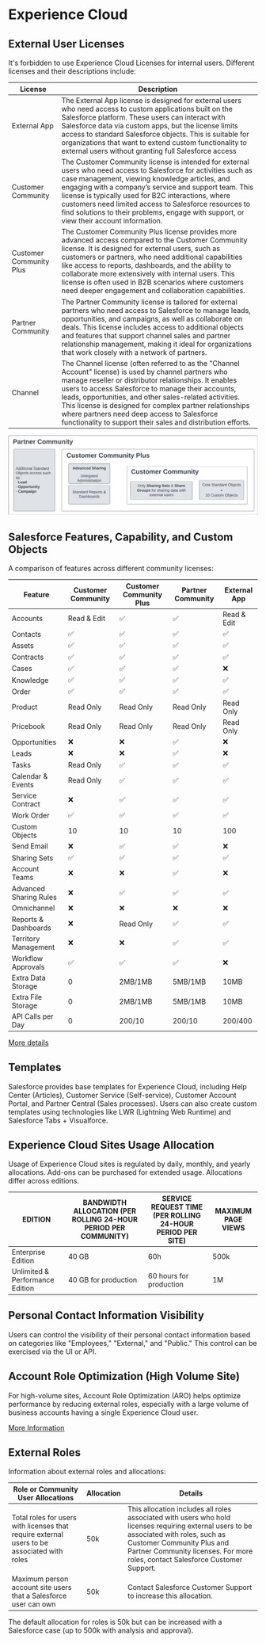 # Experience Cloud

## External User Licenses

It's forbidden to use Experience Cloud Licenses for internal users. Different licenses and their descriptions include:

| License | Description |
|---------|-------------|
| External App |The External App license is designed for external users who need access to custom applications built on the Salesforce platform. These users can interact with Salesforce data via custom apps, but the license limits access to standard Salesforce objects. This is suitable for organizations that want to extend custom functionality to external users without granting full Salesforce access |
| Customer Community | The Customer Community license is intended for external users who need access to Salesforce for activities such as case management, viewing knowledge articles, and engaging with a company’s service and support team. This license is typically used for B2C interactions, where customers need limited access to Salesforce resources to find solutions to their problems, engage with support, or view their account information.| 
| Customer Community Plus | The Customer Community Plus license provides more advanced access compared to the Customer Community license. It is designed for external users, such as customers or partners, who need additional capabilities like access to reports, dashboards, and the ability to collaborate more extensively with internal users. This license is often used in B2B scenarios where customers need deeper engagement and collaboration capabilities.| 
| Partner Community | The Partner Community license is tailored for external partners who need access to Salesforce to manage leads, opportunities, and campaigns, as well as collaborate on deals. This license includes access to additional objects and features that support channel sales and partner relationship management, making it ideal for organizations that work closely with a network of partners. |
| Channel | The Channel license (often referred to as the "Channel Account" license) is used by channel partners who manage reseller or distributor relationships. It enables users to access Salesforce to manage their accounts, leads, opportunities, and other sales-related activities. This license is designed for complex partner relationships where partners need deep access to Salesforce functionality to support their sales and distribution efforts. |

![Licenses](../../Images/ExperienceCloud_licence_1.png)

## Salesforce Features, Capability, and Custom Objects

A comparison of features across different community licenses:

| Feature | Customer Community | Customer Community Plus | Partner Community | External App |
|---------|--------------------|-------------------------|-------------------|--------------|
| Accounts|  Read & Edit| ✅ | ✅ |Read & Edit|
| Contacts|  ✅| ✅ | ✅ | ✅|
| Assets|  ✅| ✅ | ✅ | ✅|
| Contracts | ✅| ✅ | ✅ |  ✅|
| Cases| ✅| ✅ | ✅ |❌ |
| Knowledge | ✅| ✅ | ✅ |  ✅|
| Order | ✅| ✅ | ✅ |  ✅|
| Product| Read Only| Read Only | Read Only | Read Only|
| Pricebook| Read Only| Read Only| Read Only| Read Only | 
| Opportunities |❌|❌| ✅  |❌
| Leads|❌|❌| ✅ | ❌|
| Tasks| Read Only | ✅ | ✅| ✅ |
| Calendar & Events|Read Only|✅| ✅ | ✅|
| Service Contract|  ❌| ✅ | ✅ | ✅|
| Work Order| ✅| ✅ | ✅ | ✅|
| Custom Objects| 10| 10| 10 | 100|
| Send Email| ❌| ✅| ✅ |❌|
| Sharing Sets| ✅| ✅ | ✅ | ✅|
| Account Teams |❌| ❌| ✅ | ❌|
| Advanced Sharing Rules |❌|✅| ✅ |  ✅|
| Omnichannel |❌|❌| ❌| ❌| ❌ |
| Reports & Dashboards |❌| Read Only| ✅ | ✅ | ❌|
| Territory Management|❌|❌|✅|✅|
| Workflow Approvals|✅|✅|✅|❌|
| Extra Data Storage | 0 | 2MB/1MB | 5MB/1MB | 10MB |
| Extra File Storage | 0 | 2MB/1MB | 5MB/1MB | 10MB |
| API Calls per Day |  0 | 200/10 | 200/10 | 200/400 |

[More details](https://help.salesforce.com/s/articleView?id=sf.users_license_types_communities.htm&type=5)

## Templates

Salesforce provides base templates for Experience Cloud, including Help Center (Articles), Customer Service (Self-service), Customer Account Portal, and Partner Central (Sales processes). Users can also create custom templates using technologies like LWR (Lightning Web Runtime) and Salesforce Tabs + Visualforce.

## Experience Cloud Sites Usage Allocation

Usage of Experience Cloud sites is regulated by daily, monthly, and yearly allocations. Add-ons can be purchased for extended usage. Allocations differ across editions.

| EDITION | BANDWIDTH ALLOCATION (PER ROLLING 24-HOUR PERIOD PER COMMUNITY) | SERVICE REQUEST TIME (PER ROLLING 24-HOUR PERIOD PER SITE) | MAXIMUM PAGE VIEWS |
|--|--|--|---|
| Enterprise Edition  | 40 GB | 60h| 500k|
| Unlimited & Performance Edition   | 40 GB for production| 60 hours for production| 1M|

## Personal Contact Information Visibility

Users can control the visibility of their personal contact information based on categories like "Employees," "External," and "Public." This control can be exercised via the UI or API.

## Account Role Optimization (High Volume Site)

For high-volume sites, Account Role Optimization (ARO) helps optimize performance by reducing external roles, especially with a large volume of business accounts having a single Experience Cloud user.

[More Information](https://www.learnexperiencecloud.com/article/Configure-Account-Role-Optimization-to-Help-You-Scale-Your-Experience-Cloud-Users)

## External Roles 

Information about external roles and allocations:

| Role or Community User Allocations | Allocation | Details |
|------------------------------------|------------|---------|
| Total roles for users with licenses that require external users to be associated with roles | 50k | This allocation includes all roles associated with users who hold licenses requiring external users to be associated with roles, such as Customer Community Plus and Partner Community licenses. For more roles, contact Salesforce Customer Support. |
| Maximum person account site users that a Salesforce user can own | 50k | Contact Salesforce Customer Support to increase this allocation. |

The default allocation for roles is 50k but can be increased with a Salesforce case (up to 500k with analysis and approval).
